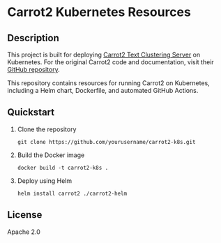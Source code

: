 # Carrot2 Kubernetes Resources

## Description

This project is built for deploying [Carrot2 Text Clustering Server](https://github.com/carrot2/carrot2) on Kubernetes. For the original Carrot2 code and documentation, visit their [GitHub repository](https://github.com/carrot2/carrot2).

This repository contains resources for running Carrot2 on Kubernetes, including a Helm chart, Dockerfile, and automated GitHub Actions.

## Quickstart

1. Clone the repository
    ```
    git clone https://github.com/yourusername/carrot2-k8s.git
    ```
2. Build the Docker image
    ```
    docker build -t carrot2-k8s .
    ```
3. Deploy using Helm
    ```
    helm install carrot2 ./carrot2-helm
    ```

## License

Apache 2.0
